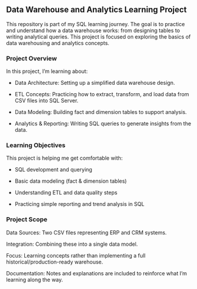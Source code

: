 ## Data Warehouse and Analytics Learning Project 

This repository is part of my SQL learning journey. The goal is to practice and understand how a data warehouse works: from designing tables to writing analytical queries. This project is focused on exploring the basics of data warehousing and analytics concepts.

### Project Overview

In this project, I’m learning about:

- Data Architecture: Setting up a simplified data warehouse design.

- ETL Concepts: Practicing how to extract, transform, and load data from CSV files into SQL    Server.

- Data Modeling: Building fact and dimension tables to support analysis.

- Analytics & Reporting: Writing SQL queries to generate insights from the data.

### Learning Objectives 

This project is helping me get comfortable with:

- SQL development and querying

- Basic data modeling (fact & dimension tables)

- Understanding ETL and data quality steps

- Practicing simple reporting and trend analysis in SQL

### Project Scope

Data Sources: Two CSV files representing ERP and CRM systems.

Integration: Combining these into a single data model.

Focus: Learning concepts rather than implementing a full historical/production-ready warehouse.

Documentation: Notes and explanations are included to reinforce what I’m learning along the way.
